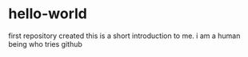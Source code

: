 # hello-world
first repository created
this is a short introduction to me. i am a human being who tries github

